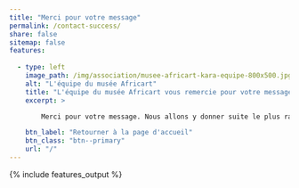 ```yaml
---
title: "Merci pour votre message"
permalink: /contact-success/
share: false
sitemap: false
features:
  
  - type: left
    image_path: /img/association/musee-africart-kara-equipe-800x500.jpg
    alt: "L'équipe du musée Africart"
    title: "L'équipe du musée Africart vous remercie pour votre message."
    excerpt: >

        Merci pour votre message. Nous allons y donner suite le plus rapidement possible.

    btn_label: "Retourner à la page d'accueil"
    btn_class: "btn--primary"
    url: "/"
---
```

{% include features_output %}

